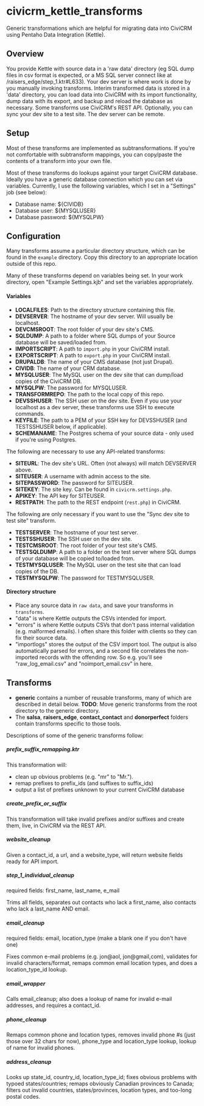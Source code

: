 civicrm_kettle_transforms
=========================

Generic transformations which are helpful for migrating data into CiviCRM using Pentaho Data Integration (Kettle).

## Overview

You provide Kettle with source data in a 'raw data' directory (eg SQL dump files in csv format is expected, or a MS SQL server connect like at /raisers_edge/step_1.ktr#L633). Your dev server is where work is done by you manually invoking transforms. Interim transformed data is stored in a 'data' directory, you can load data into CiviCRM with its import functionality, dump data with its export, and backup and reload the database as necessary. Some transforms use CiviCRM's REST API. Optionally, you can sync your dev site to a test site. The dev server can be remote.

## Setup

Most of these transforms are implemented as subtransformations.  If you're not comfortable with subtransform mappings, you can copy/paste the contents of a transform into your own file.

Most of these transforms do lookups against your target CiviCRM database.  Ideally you have a generic database connection which you can set via variables.  Currently, I use the following variables, which I set in a "Settings" job (see below):
* Database name: ${CIVIDB}
* Database user: ${MYSQLUSER}
* Database password: ${MYSQLPW}

## Configuration

Many transforms assume a particular directory structure, which can be found in the `example` directory.  Copy this directory to an appropriate location outside of this repo.

Many of these transforms depend on variables being set.  In your work directory, open "Example Settings.kjb" and set the variables appropriately.

#### Variables
* **LOCALFILES**: Path to the directory structure containing this file.
* **DEVSERVER**: The hostname of your dev server.  Will usually be localhost.
* **DEVCMSROOT**: The root folder of your dev site's CMS.
* **SQLDUMP**: A path to a folder where SQL dumps of your Source database will be saved/loaded from.
* **IMPORTSCRIPT**: A path to `import.php` in your CiviCRM install.
* **EXPORTSCRIPT**: A path to `export.php` in your CiviCRM install.
* **DRUPALDB**: The name of your CMS database (not just Drupal).
* **CIVIDB**: The name of your CRM database.
* **MYSQLUSER**: The MySQL user on the dev site that can dump/load copies of the CiviCRM DB.
* **MYSQLPW**: The password for MYSQLUSER.
* **TRANSFORMREPO**: The path to the local copy of this repo.
* **DEVSSHUSER**: The SSH user on the dev site. Even if you use your localhost as a dev server, these transforms use SSH to execute commands.
* **KEYFILE**: The path to a PEM of your SSH key for DEVSSHUSER (and TESTSSHUSER below, if applicable).
* **SCHEMANAME**: The Postgres schema of your source data - only used if you're using Postgres.

The following are necessary to use any API-related transforms:
* **SITEURL**: The dev site's URL. Often (not always) will match DEVSERVER above.
* **SITEUSER**: A username with admin access to the site.
* **SITEPASSWORD**: The password for SITEUSER.
* **SITEKEY**: The site key.  Can be found in `civicrm.settings.php`.
* **APIKEY**: The API key for SITEUSER.
* **RESTPATH**: The path to the REST endpoint (`rest.php`) in CiviCRM.

The following are only necessary if you want to use the "Sync dev site to test site" transform.
* **TESTSERVER**: The hostname of your test server.
* **TESTSSHUSER**: The SSH user on the dev site.
* **TESTCMSROOT**: The root folder of your test site's CMS.
* **TESTSQLDUMP**: A path to a folder on the test server where SQL dumps of your database will be copied to/loaded from.
* **TESTMYSQLUSER**: The MySQL user on the test site that can load copies of the DB.
* **TESTMYSQLPW**: The password for TESTMYSQLUSER.

#### Directory structure
* Place any source data in `raw data`, and save your transforms in `transforms`.
* "data" is where Kettle outputs the CSVs intended for import.  
* "errors" is where Kettle outputs CSVs that don't pass internal validation (e.g. malformed emails).  I often share this folder with clients so they can fix their source data.
* "importlogs" stores the output of the CSV import tool.  The output is also automatically parsed for errors, and a second file correlates the non-imported records with the offending row.  So e.g. you'll see "raw_log_email.csv" and "noimport_email.csv" in here.

## Transforms
* **generic** contains a number of reusable transforms, many of which are described in detail below.
**TODO**: Move generic transforms from the root directory to the generic directory.
* The **salsa**, **raisers_edge**, **contact_contact** and **donorperfect** folders contain transforms specific to those tools.

Descriptions of some of the generic transforms follow:

##### prefix_suffix_remapping.ktr

This transformation will:
* clean up obvious problems (e.g. "mr" to "Mr.").
* remap prefixes to prefix_ids (and suffixes to suffix_ids)
* output a list of prefixes unknown to your current CiviCRM database

##### create_prefix_or_suffix

This transformation will take invalid prefixes and/or suffixes and create them, live, in CiviCRM via the REST API.

##### website_cleanup

Given a contact_id, a url, and a website_type, will return website fields ready for API import.

##### step_1_individual_cleanup

required fields: first_name, last_name, e_mail

Trims all fields, separates out contacts who lack a first_name, also contacts who lack a last_name AND email.

##### email_cleanup

required fields: email, location_type (make a blank one if you don't have one)

Fixes common e-mail problems (e.g. jon@aol, jon@gmail,com), validates for invalid characters/format, remaps common email location types, and does a location_type_id lookup.

##### email_wrapper

Calls email_cleanup; also does a lookup of name for invalid e-mail addresses, and requires a contact_id.

##### phone_cleanup

Remaps common phone and location types, removes invalid phone #s (just those over 32 chars for now), phone_type and location_type lookup, lookup of name for invalid phones.

##### address_cleanup

Looks up state_id, country_id, location_type_id; fixes obvious problems with typoed states/countries; remaps obviously Canadian provinces to Canada; filters out invalid countries, states/provinces, location types, and too-long postal codes.
